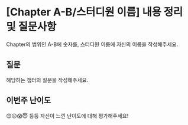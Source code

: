 # [Chapter A-B/스터디원 이름] 내용 정리 및 질문사항

Chapter의 범위인 A-B에 숫자를, 스터디원 이름에 자신의 이름을 작성해주세요.

## 질문

해당하는 챕터의 질문을 작성해주세요.

## 이번주 난이도

😊😐😱😇 등등 자신이 느낀 난이도에 대해 평가해주세요!
